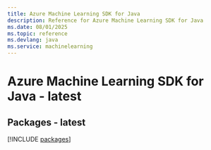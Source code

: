 ```yaml
---
title: Azure Machine Learning SDK for Java
description: Reference for Azure Machine Learning SDK for Java
ms.date: 08/01/2025
ms.topic: reference
ms.devlang: java
ms.service: machinelearning
---
```

# Azure Machine Learning SDK for Java - latest
## Packages - latest
[!INCLUDE [packages](machine-learning-index.md)]